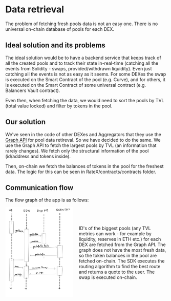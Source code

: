 # Data retrieval
The problem of fetching fresh pools data is not an easy one. There is no universal on-chain database of pools for each DEX.  

## Ideal solution and its problems
The ideal solution would be to have a backend service that keeps track of all the created pools and to track their state in-real-time (catching all the events from Solidity - swaps, provided/withdrawn liquidity). Even just catching all the events is not as easy as it seems. For some DEXes the swap is executed on the Smart Contract of the pool (e.g. Curve), and for others, it is executed on the Smart Contract of some universal contract (e.g. Balancers Vault contract). 

Even then, when fetching the data, we would need to sort the pools by TVL (total value locked) and filter by tokens in the pool.

## Our solution
We've seen in the code of other DEXes and Aggregators that they use the [Graph API](https://thegraph.com/) for pool data retireval. So we have decided to do the same. We use the Graph API to fetch the largest pools by TVL (an information that rarely changes). We fetch only the structural information of the pool (id/address and tokens inside). 

Then, on-chain we fetch the balances of tokens in the pool for the freshest data. The logic for this can be seen in RateX/contracts/contracts folder.

## Communication flow
The flow graph of the app is as follows:
<div style="display: flex; align-items: center; justify-content: space-between;">
  <!-- Left column for the image -->
  <div style="flex: 1.5;">
    <img src="images/flow_graph.jpeg"
         alt="Sql to Mongo parser"
         style="max-width: 210px; max-height:280px" />
  </div>
  
  <!-- Right column for the text -->
  <div style="flex: 2; padding-left: 20px; word-wrap: break-word;">
    <p>
      ID's of the biggest pools (any TVL metrics can work - for example by liquidity, reserves in ETH etc.) for each DEX are fetched from the Graph API.
      The graph does not have the most fresh data, so the token balances in the
      pool are fetched on-chain. The SDK executes the routing algorithm to find the best 
      route and returns a quote to the user. The swap is executed on-chain.
    </p>
  </div>
</div>
